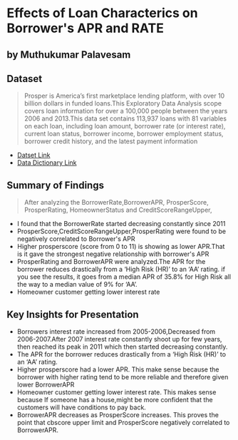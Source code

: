 
# Effects of Loan Characterics on Borrower's APR and RATE
## by Muthukumar Palavesam


## Dataset

> Prosper is America’s first marketplace lending platform, with over 10 billion dollars in funded loans.This Exploratory Data Analysis scope covers loan information for over a 100,000 people between the years 2006 and 2013.This data set contains 113,937 loans with 81 variables on each loan, including loan amount, borrower rate (or interest rate), current loan status, borrower income, borrower employment status, borrower credit history, and the latest payment information

- [Datset Link](https://s3.amazonaws.com/udacity-hosted-downloads/ud651/prosperLoanData.csv)
- [Data Dictionary Link](https://www.google.com/url?q=https://docs.google.com/spreadsheet/ccc?key%3D0AllIqIyvWZdadDd5NTlqZ1pBMHlsUjdrOTZHaVBuSlE%26usp%3Dsharing&sa=D&ust=1554484977407000)

## Summary of Findings

> After analyzing the BorrowerRate,BorrowerAPR, ProsperScore, ProsperRating, HomeownerStatus and CreditScoreRangeUpper, 
 - I found that the  BorrowerRate started decreasing constantly since 2011
 - ProsperScore,CreditScoreRangeUpper,ProsperRating were found to be negatively correlated to Borrower's APR
 - Higher prosperscore (score from 0 to 11) is showing as lower APR.That is it gave the strongest negative relationship with borrower's APR
 - ProsperRating and BorrowerAPR were analyzed.The APR for the borrower reduces drastically from a ‘High Risk (HR)’ to an ‘AA’ rating. if you see the results, it goes from a median APR of 35.8% for High Risk all the way to a median value of 9% for ‘AA’.
 - Homeowner customer getting lower interest rate

## Key Insights for Presentation

- Borrowers interest rate increased from 2005-2006,Decreased from 2006-2007.After 2007 interest rate constantly shoot up for few years, then reached its peak in 2011 which then started decreasing constantly.
- The APR for the borrower reduces drastically from a ‘High Risk (HR)’ to an ‘AA’ rating. 
- Higher prosperscore had a lower APR. This make sense because the borrower with higher rating tend to be more reliable and therefore given lower BorrowerAPR
- Homeowner customer getting lower interest rate. This makes sense because If someone has a house,might be more confident that the customers will have conditions to pay back.
- BorrowerAPR decreases as ProsperScore increases. This proves the point that cbscore upper limit and ProsperScore negatively correlated to BorrowerAPR.
